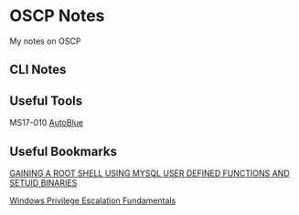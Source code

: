 # OSCP Notes
My notes on OSCP
 
## CLI Notes

## Useful Tools
MS17-010
[AutoBlue](https://github.com/3ndG4me/AutoBlue-MS17-010)

## Useful Bookmarks
[GAINING A ROOT SHELL USING MYSQL USER DEFINED FUNCTIONS AND SETUID BINARIES](https://infamoussyn.wordpress.com/2014/07/11/gaining-a-root-shell-using-mysql-user-defined-functions-and-setuid-binaries/)

[Windows Privilege Escalation Fundamentals](http://www.fuzzysecurity.com/tutorials/16.html)

